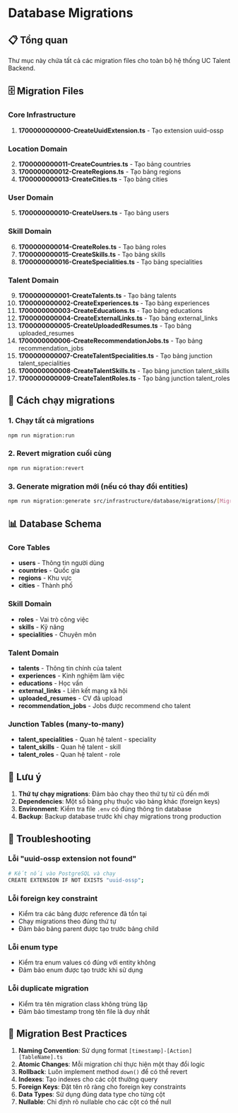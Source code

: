 # Database Migrations

## 📋 Tổng quan

Thư mục này chứa tất cả các migration files cho toàn bộ hệ thống UC Talent Backend.

## 🗄️ Migration Files

### Core Infrastructure
1. **1700000000000-CreateUuidExtension.ts** - Tạo extension uuid-ossp

### Location Domain
2. **1700000000011-CreateCountries.ts** - Tạo bảng countries
3. **1700000000012-CreateRegions.ts** - Tạo bảng regions
4. **1700000000013-CreateCities.ts** - Tạo bảng cities

### User Domain
5. **1700000000010-CreateUsers.ts** - Tạo bảng users

### Skill Domain
6. **1700000000014-CreateRoles.ts** - Tạo bảng roles
7. **1700000000015-CreateSkills.ts** - Tạo bảng skills
8. **1700000000016-CreateSpecialities.ts** - Tạo bảng specialities

### Talent Domain
9. **1700000000001-CreateTalents.ts** - Tạo bảng talents
10. **1700000000002-CreateExperiences.ts** - Tạo bảng experiences
11. **1700000000003-CreateEducations.ts** - Tạo bảng educations
12. **1700000000004-CreateExternalLinks.ts** - Tạo bảng external_links
13. **1700000000005-CreateUploadedResumes.ts** - Tạo bảng uploaded_resumes
14. **1700000000006-CreateRecommendationJobs.ts** - Tạo bảng recommendation_jobs
15. **1700000000007-CreateTalentSpecialities.ts** - Tạo bảng junction talent_specialities
16. **1700000000008-CreateTalentSkills.ts** - Tạo bảng junction talent_skills
17. **1700000000009-CreateTalentRoles.ts** - Tạo bảng junction talent_roles

## 🚀 Cách chạy migrations

### 1. Chạy tất cả migrations

```bash
npm run migration:run
```

### 2. Revert migration cuối cùng

```bash
npm run migration:revert
```

### 3. Generate migration mới (nếu có thay đổi entities)

```bash
npm run migration:generate src/infrastructure/database/migrations/[MigrationName]
```

## 📊 Database Schema

### Core Tables
- **users** - Thông tin người dùng
- **countries** - Quốc gia
- **regions** - Khu vực
- **cities** - Thành phố

### Skill Domain
- **roles** - Vai trò công việc
- **skills** - Kỹ năng
- **specialities** - Chuyên môn

### Talent Domain
- **talents** - Thông tin chính của talent
- **experiences** - Kinh nghiệm làm việc
- **educations** - Học vấn
- **external_links** - Liên kết mạng xã hội
- **uploaded_resumes** - CV đã upload
- **recommendation_jobs** - Jobs được recommend cho talent

### Junction Tables (many-to-many)
- **talent_specialities** - Quan hệ talent - speciality
- **talent_skills** - Quan hệ talent - skill
- **talent_roles** - Quan hệ talent - role

## 🔧 Lưu ý

1. **Thứ tự chạy migrations**: Đảm bảo chạy theo thứ tự từ cũ đến mới
2. **Dependencies**: Một số bảng phụ thuộc vào bảng khác (foreign keys)
3. **Environment**: Kiểm tra file `.env` có đúng thông tin database
4. **Backup**: Backup database trước khi chạy migrations trong production

## 🐛 Troubleshooting

### Lỗi "uuid-ossp extension not found"
```bash
# Kết nối vào PostgreSQL và chạy
CREATE EXTENSION IF NOT EXISTS "uuid-ossp";
```

### Lỗi foreign key constraint
- Kiểm tra các bảng được reference đã tồn tại
- Chạy migrations theo đúng thứ tự
- Đảm bảo bảng parent được tạo trước bảng child

### Lỗi enum type
- Kiểm tra enum values có đúng với entity không
- Đảm bảo enum được tạo trước khi sử dụng

### Lỗi duplicate migration
- Kiểm tra tên migration class không trùng lặp
- Đảm bảo timestamp trong tên file là duy nhất

## 📝 Migration Best Practices

1. **Naming Convention**: Sử dụng format `[timestamp]-[Action][TableName].ts`
2. **Atomic Changes**: Mỗi migration chỉ thực hiện một thay đổi logic
3. **Rollback**: Luôn implement method `down()` để có thể revert
4. **Indexes**: Tạo indexes cho các cột thường query
5. **Foreign Keys**: Đặt tên rõ ràng cho foreign key constraints
6. **Data Types**: Sử dụng đúng data type cho từng cột
7. **Nullable**: Chỉ định rõ nullable cho các cột có thể null
